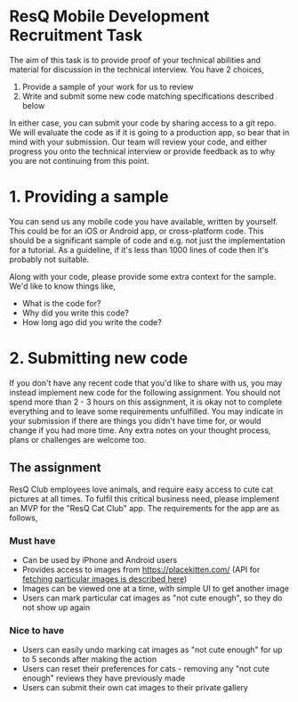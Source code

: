 # ResQ Mobile Development Recruitment Task

The aim of this task is to provide proof of your technical abilities and material for discussion in the technical interview. You have 2 choices,

1. Provide a sample of your work for us to review
2. Write and submit some new code matching specifications described below

In either case, you can submit your code by sharing access to a git repo. We will evaluate the code as if it is going to a production app, so bear that in mind with your submission. Our team will review your code, and either progress you onto the technical interview or provide feedback as to why you are not continuing from this point.

# 1. Providing a sample

You can send us any mobile code you have available, written by yourself. This could be for an iOS or Android app, or cross-platform code. This should be a significant sample of code and e.g. not just the implementation for a tutorial. As a guideline, if it's less than 1000 lines of code then it's probably not suitable.

Along with your code, please provide some extra context for the sample. We'd like to know things like,

- What is the code for?
- Why did you write this code?
- How long ago did you write the code?

# 2. Submitting new code

If you don't have any recent code that you'd like to share with us, you may instead implement new code for the following assignment. You should not spend more than 2 - 3 hours on this assignment, it is okay not to complete everything and to leave some requirements unfulfilled. You may indicate in your submission if there are things you didn't have time for, or would change if you had more time. Any extra notes on your thought process, plans or challenges are welcome too.

## The assignment

ResQ Club employees love animals, and require easy access to cute cat pictures at all times. To fulfil this critical business need, please implement an MVP for the "ResQ Cat Club" app. The requirements for the app are as follows,

### Must have

- Can be used by iPhone and Android users
- Provides access to images from https://placekitten.com/ (API for [fetching particular images is described here](https://placekitten.com/attribution.html))
- Images can be viewed one at a time, with simple UI to get another image
- Users can mark particular cat images as "not cute enough", so they do not show up again

### Nice to have

- Users can easily undo marking cat images as "not cute enough" for up to 5 seconds after making the action
- Users can reset their preferences for cats - removing any "not cute enough" reviews they have previously made
- Users can submit their own cat images to their private gallery
